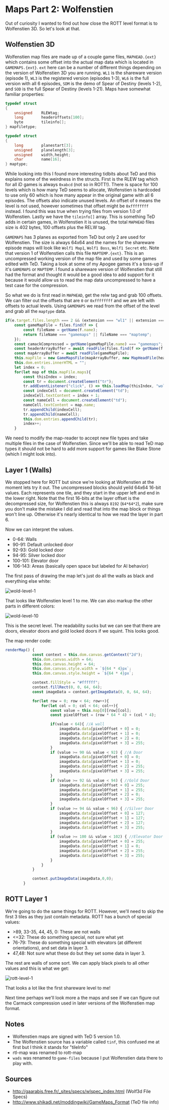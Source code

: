 Maps Part 2: Wolfenstien
========================

Out of curiosity I wanted to find out how close the ROTT level format is to Wolfenstien 3D.  So let's look at that.

Wolfenstien 3D
--------------

Wolfenstien map files are made up of a couple game files, `MAPHEAD.{ext}` which contains some offset into the actual map data which is located in `GAMEMAPS.{ext}`.  `ext` here can be a number of different things depending on the version of Wolfenstien 3D you are running.  `WL1` is the shareware version (episode 1), `WL3` is the registered version (episodes 1-3), `WL6` is the full version with all 6 episodes, `SDM` is the demo of Spear of Destiny (levels 1-2), and `SOD` is the full Spear of Destiny (levels 1-21).  Maps have somewhat familiar properties:

```C
typedef struct
{
	unsigned	RLEWtag;
	long		headeroffsets[100];
	byte		tileinfo[];
} mapfiletype;

typedef	struct
{
	long		planestart[3];
	unsigned	planelength[3];
	unsigned	width,height;
	char		name[16];
} maptype;
```
While looking into this I found more interesting tidbits about TeD and this explains some of the weirdness in the structs.  First is the RLEW tag which for all iD games is always `0xabcd` (not so in ROTT!). There is space for 100 levels which is how many TeD seems to allocate, Wolfenstien is hardcoded to use only 60 which is how many appear in the original game with all 6 episodes.  The offsets also indicate unused levels.  An offset of `0` means the level is not used, however sometimes that offset might be `0xffffffff` instead. I found this was true when trying files from version 1.0 of Wolfenstien.  Lastly we have the `tileinfo[]` array.  This is something TeD adds in certain games, in Wolfenstien it is unused, the total `MAPHEAD` files size is 402 bytes, 100 offsets plus the RELW tag.

`GAMEMAPS` has 3 planes as exported from TeD but only 2 are used for Wolfenstien.  The size is always 64x64 and the names for the shareware episode maps will look like `Wolf1 Map1`, `Wolf1 Boss`, `Wolf1 Secret` etc.  Note that version 1 of Wolfenstien calls this file `MAPTEMP.{ext}`.  This is an uncompressed working version of the map file and used by some games edited with TeD.  Taking a look at some of my Apogee games it's a toss-up if it's `GAMEMAPS` or `MAPTEMP`.  I found a shareware version of Wolfenstien that still had the format and thought it would be a good idea to add support for it because it would allow us to read the map data uncompressed to have a test case for the compression.

So what we do is first read in `MAPHEAD`, get the relw tag and grab 100 offsets.  We can filter out the offsets that are `0` or `0xffffffff` and we are left with offsets to actual levels.  Using `GAMEMAPS` we read from the offset of the level and grab all the `maptype` data. 

```js
if(e.target.files.length === 2 && (extension === "wl1" || extension === "wl3" || extension == "wl6" || extension === "sdm" || extension === "sod")){
	const gameMapFile = files.find(f => {
		const fileName = getName(f.name);
		return fileName === "gamemaps" || fileName === "maptemp";
	});
	const camackCompressed = getName(gameMapFile.name) === "gamemaps";
	const headerArrayBuffer = await readFile(files.find(f => getName(f.name) === "maphead"));
	const mapArrayBuffer = await readFile(gameMapFile);
	this.mapFile = new GameMapsFile(mapArrayBuffer, new MapHeadFile(headerArrayBuffer),  camackCompressed);
	this.dom.entries.innerHTML = "";
	let index = 0;
	for(let map of this.mapFile.maps){
		const thisIndex = index;
		const tr = document.createElement("tr");
		tr.addEventListener("click", () => this.loadMap(thisIndex, "wolf"));
		const indexCell = document.createElement("td");
		indexCell.textContent = index + 1;
		const nameCell = document.createElement("td");
		nameCell.textContent = map.name;
		tr.appendChild(indexCell);
		tr.appendChild(nameCell);
		this.dom.entries.appendChild(tr);
		index++;
	}
```

We need to modify the map-reader to accept new file types and take multiple files in the case of Wolfenstien.  Since we'll be able to read TeD map types it should not be hard to add more support for games like Blake Stone (which I might look into).

Layer 1 (Walls)
---------------

We stopped here for ROTT but since we're looking at Wolfenstien at the moment lets try it out.  The uncompressed blocks should yeild 64x64 16-bit values.  Each represents one tile, and they start in the upper left and end in the lower right.  Note that the first 16-bits at the layer offset is the decompressed size, for Wolfenstien this is always `8192` (`64*64*2`), make sure you don't make the mistake I did and read that into the map block or things won't line up.  Otherwise it's nearly identical to how we read the layer in part 6.

Now we can interpret the values.
- 0-64: Walls
- 90-91: Default unlocked door
- 92-93: Gold locked door
- 94-95: Silver locked door
- 100-101: Elevator door
- 106-143: Areas (basically open space but labeled for AI behavior)

The first pass of drawing the map let's just do all the walls as black and everything else white:

![wold-level-1](images/chapter7/wolf-level-1.png)

That looks like Wolfenstien level 1 to me.  We can also markup the other parts in different colors:

![wold-level-10](images/chapter7/wolf-level-10.png)

This is the secret level.  The readability sucks but we can see that there are doors, elevator doors and gold locked doors if we squint.  This looks good.

The map render code:

```js
renderMap() {
			const context = this.dom.canvas.getContext("2d");
			this.dom.canvas.width = 64;
			this.dom.canvas.height = 64;
			this.dom.canvas.style.width = `${64 * 4}px`;
			this.dom.canvas.style.height = `${64 * 4}px`;

			context.fillStyle = "#ffffff";
			context.fillRect(0, 0, 64, 64);
			const imageData = context.getImageData(0, 0, 64, 64);

			for(let row = 0; row < 64; row++){
				for(let col = 0; col < 64; col++){
					const value = this.map[0][row][col];
					const pixelOffset = (row * 64 * 4) + (col * 4);

					if(value < 64){ //A wall
						imageData.data[pixelOffset + 0] = 0;
						imageData.data[pixelOffset + 1] = 0;
						imageData.data[pixelOffset + 2] = 0;
						imageData.data[pixelOffset + 3] = 255;
					}
					if (value >= 90 && value < 92) { //A Door
						imageData.data[pixelOffset + 0] = 0;
						imageData.data[pixelOffset + 1] = 0;
						imageData.data[pixelOffset + 2] = 255;
						imageData.data[pixelOffset + 3] = 255;
					}
					if (value >= 92 && value < 94) { //Gold Door
						imageData.data[pixelOffset + 0] = 255;
						imageData.data[pixelOffset + 1] = 255;
						imageData.data[pixelOffset + 2] = 0;
						imageData.data[pixelOffset + 3] = 255;
					}
					if (value >= 94 && value < 96) { //Silver Door
						imageData.data[pixelOffset + 0] = 127;
						imageData.data[pixelOffset + 1] = 127;
						imageData.data[pixelOffset + 2] = 127;
						imageData.data[pixelOffset + 3] = 255;
					}
					if (value >= 100 && value < 102) { //Elevator Door
						imageData.data[pixelOffset + 0] = 255;
						imageData.data[pixelOffset + 1] = 0;
						imageData.data[pixelOffset + 2] = 255;
						imageData.data[pixelOffset + 3] = 255;
					}
				}
			}

			context.putImageData(imageData,0,0);
		}
```

ROTT Layer 1
------------

We're going to do the same things for ROTT.  However, we'll need to skip the first 3 tiles as they just contain metadata.  ROTT has a bunch of special values:

- \>89, 33-35, 44, 45, 0: These are not walls
- <=32: These do something special, not sure what yet
- 76-79: These do something special with elevators (at different orientations), and set data in layer 3.
- 47,48: Not sure what these do but they set some data in layer 3.

The rest are walls of some sort.  We can apply black pixels to all other values and this is what we get:

![rott-level-1](images/chapter7/rott-level-1.png)

That looks a lot like the first shareware level to me!

Next time perhaps we'll look more a the maps and see if we can figure out the Carmack compression used in later versions of the Wolfenstien map format.

Notes
-----

- Wolfenstien maps are signed with TeD 5 version 1.0.
- The Wolfenstien source has a variable called `tinf`, this confused me at first but I think it stands for "tileInfo"
- rtl-map was renamed to rott-map
- `wads` was renamed to `game-files` because I put Wolfenstien data there to play with.

Sources
-------

- http://gaarabis.free.fr/_sites/specs/wlspec_index.html (Wolf3d File Specs)
- http://www.shikadi.net/moddingwiki/GameMaps_Format (TeD file info)